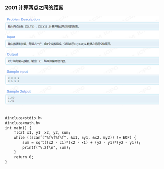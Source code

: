 ### 2001 计算两点之间的距离

![](https://github.com/wkrkk/RandomPictures/blob/master/TIM%E6%88%AA%E5%9B%BE20190215222738.png?raw=true)

```

#include<stdio.h>
#include<math.h>
int main() {
	float x1, y1, x2, y2, sum;
	while ((scanf("%f%f%f%f", &x1, &y1, &x2, &y2)) != EOF) {
		sum = sqrt((x2 - x1)*(x2 - x1) + (y2 - y1)*(y2 - y1));
		printf("%.2f\n", sum);
	}
	return 0;
}
```


